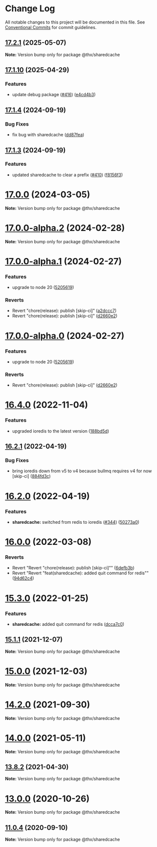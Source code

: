 # Change Log

All notable changes to this project will be documented in this file.
See [Conventional Commits](https://conventionalcommits.org) for commit guidelines.

## [17.2.1](https://github.com/thr-consulting/thr-addons/compare/v17.2.0...v17.2.1) (2025-05-07)

**Note:** Version bump only for package @thx/sharedcache

## [17.1.10](https://github.com/thr-consulting/thr-addons/compare/v17.1.9...v17.1.10) (2025-04-29)

### Features

- update debug package ([#416](https://github.com/thr-consulting/thr-addons/issues/416)) ([e4cd4b3](https://github.com/thr-consulting/thr-addons/commit/e4cd4b3ebba917e27fe8abc3eb095a62a5c3009a))

## [17.1.4](https://github.com/thr-consulting/thr-addons/compare/v17.1.3...v17.1.4) (2024-09-19)

### Bug Fixes

- fix bug with sharedcache ([dd87fea](https://github.com/thr-consulting/thr-addons/commit/dd87feae935e91e464e84eb056d36f7ad3be2362))

## [17.1.3](https://github.com/thr-consulting/thr-addons/compare/v17.1.2...v17.1.3) (2024-09-19)

### Features

- updated sharedcache to clear a prefix ([#410](https://github.com/thr-consulting/thr-addons/issues/410)) ([f8156f3](https://github.com/thr-consulting/thr-addons/commit/f8156f30b9dbf3a51fc191091bd75d4dfc32e8f9))

# [17.0.0](https://github.com/thr-consulting/thr-addons/compare/v16.9.1...v17.0.0) (2024-03-05)

**Note:** Version bump only for package @thx/sharedcache

# [17.0.0-alpha.2](https://github.com/thr-consulting/thr-addons/compare/v17.0.0-alpha.1...v17.0.0-alpha.2) (2024-02-28)

**Note:** Version bump only for package @thx/sharedcache

# [17.0.0-alpha.1](https://github.com/thr-consulting/thr-addons/compare/v16.9.1...v17.0.0-alpha.1) (2024-02-27)

### Features

- upgrade to node 20 ([5205619](https://github.com/thr-consulting/thr-addons/commit/5205619d6d87793df27878c21474a79020d2c01f))

### Reverts

- Revert "chore(release): publish [skip-ci]" ([a2dccc7](https://github.com/thr-consulting/thr-addons/commit/a2dccc7ce54f361e6fde38f788d18297bf5cdada))
- Revert "chore(release): publish [skip-ci]" ([d2660e2](https://github.com/thr-consulting/thr-addons/commit/d2660e2913fd8e7dd06cb8b983b0b8c1bd93d682))

# [17.0.0-alpha.0](https://github.com/thr-consulting/thr-addons/compare/v16.9.1...v17.0.0-alpha.0) (2024-02-27)

### Features

- upgrade to node 20 ([5205619](https://github.com/thr-consulting/thr-addons/commit/5205619d6d87793df27878c21474a79020d2c01f))

### Reverts

- Revert "chore(release): publish [skip-ci]" ([d2660e2](https://github.com/thr-consulting/thr-addons/commit/d2660e2913fd8e7dd06cb8b983b0b8c1bd93d682))

# [16.4.0](https://github.com/thr-consulting/thr-addons/compare/v16.3.10...v16.4.0) (2022-11-04)

### Features

- upgraded ioredis to the latest version ([188bd5d](https://github.com/thr-consulting/thr-addons/commit/188bd5d1c917decbc7cd26e7da0ed7b5ca22a948))

## [16.2.1](https://github.com/thr-consulting/thr-addons/compare/v16.2.0...v16.2.1) (2022-04-19)

### Bug Fixes

- bring ioredis down from v5 to v4 because bullmq requires v4 for now [skip-ci] ([884fd3c](https://github.com/thr-consulting/thr-addons/commit/884fd3c233ccb4235bd12936c488c710382c44ec))

# [16.2.0](https://github.com/thr-consulting/thr-addons/compare/v16.1.16...v16.2.0) (2022-04-19)

### Features

- **sharedcache:** switched from redis to ioredis ([#344](https://github.com/thr-consulting/thr-addons/issues/344)) ([50273a0](https://github.com/thr-consulting/thr-addons/commit/50273a0ad193e50aef196208400fd7867ab1c79f))

# [16.0.0](https://github.com/thr-consulting/thr-addons/compare/v15.3.0...v16.0.0) (2022-03-08)

### Reverts

- Revert "Revert "chore(release): publish [skip-ci]"" ([6defb3b](https://github.com/thr-consulting/thr-addons/commit/6defb3bbb150c04fa9f9e470f4bc0adbf57ee08c))
- Revert "Revert "feat(sharedcache): added quit command for redis"" ([94d62c4](https://github.com/thr-consulting/thr-addons/commit/94d62c4c741ab6c5f0e3fbc9dc92710975f8aad3))

# [15.3.0](https://github.com/thr-consulting/thr-addons/compare/v15.2.0...v15.3.0) (2022-01-25)

### Features

- **sharedcache:** added quit command for redis ([dcca7c0](https://github.com/thr-consulting/thr-addons/commit/dcca7c050d4f91205a3eff5399ee257cc78867eb))

## [15.1.1](https://github.com/thr-consulting/thr-addons/compare/v15.1.0...v15.1.1) (2021-12-07)

**Note:** Version bump only for package @thx/sharedcache

# [15.0.0](https://github.com/thr-consulting/thr-addons/compare/v14.3.0...v15.0.0) (2021-12-03)

**Note:** Version bump only for package @thx/sharedcache

# [14.2.0](https://github.com/thr-consulting/thr-addons/compare/v14.0.4...v14.2.0) (2021-09-30)

**Note:** Version bump only for package @thx/sharedcache

# [14.0.0](https://github.com/thr-consulting/thr-addons/compare/v13.8.2...v14.0.0) (2021-05-11)

**Note:** Version bump only for package @thx/sharedcache

## [13.8.2](https://github.com/thr-consulting/thr-addons/compare/v13.8.1...v13.8.2) (2021-04-30)

**Note:** Version bump only for package @thx/sharedcache

# [13.0.0](https://github.com/thr-consulting/thr-addons/compare/v10.2.2...v13.0.0) (2020-10-26)

**Note:** Version bump only for package @thx/sharedcache

## [11.0.4](https://github.com/thr-consulting/thr-addons/compare/@thx/sharedcache@11.0.3...@thx/sharedcache@11.0.4) (2020-09-10)

**Note:** Version bump only for package @thx/sharedcache
